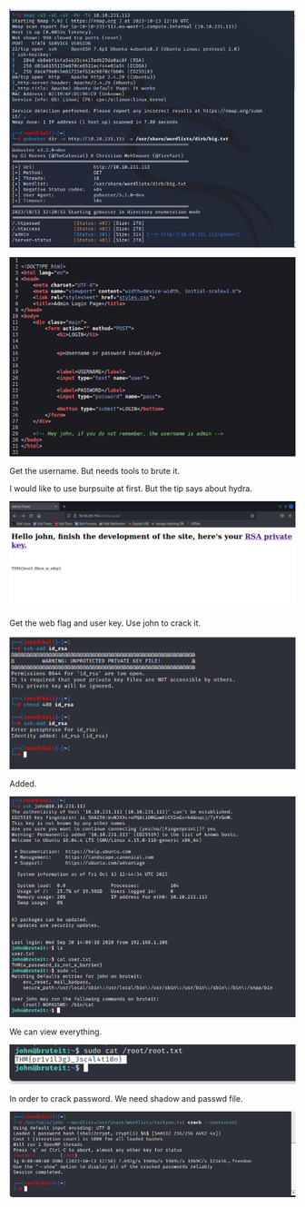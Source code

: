 ![image-20231013202121425](./assets/image-20231013202121425.png)

![image-20231013202256714](./assets/image-20231013202256714.png)

Get the username. But needs tools to brute it.

I would like to use burpsuite at first. But the tip says about hydra.

![image-20231013203559376](./assets/image-20231013203559376.png)

Get the web flag and user key. Use john to crack it.

![image-20231013204418333](./assets/image-20231013204418333.png)

Added.

![image-20231013204838371](./assets/image-20231013204838371.png)

We can view everything.

![image-20231013204941700](./assets/image-20231013204941700.png)

In order to crack password. We need shadow and passwd file.

![image-20231013210249081](./assets/image-20231013210249081.png)




